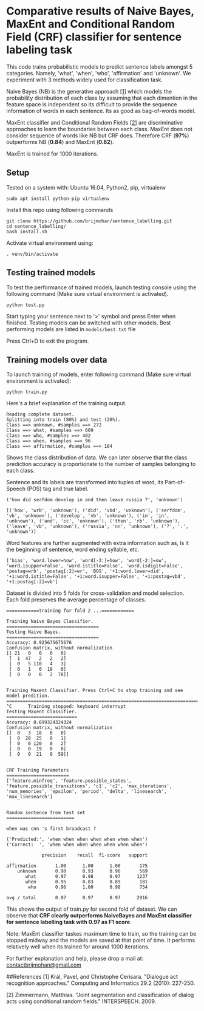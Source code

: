 # Comparative results of Naive Bayes, MaxEnt and Conditional Random Field (CRF) classifier for sentence labeling task 

This code trains probabilistic models to predict sentence labels amongst 5 categories. Namely, 'what', 'when', 'who', 'affirmation' and 'unknown'. We experiment with 3 methods widely used for classification task. 

Naive Bayes (NB) is the generative approach [[1](https://www.google.co.in/url?sa=t&rct=j&q=&esrc=s&source=web&cd=2&ved=0ahUKEwiJquLQwNHRAhVFgI8KHe1ABvEQFggjMAE&url=https%3A%2F%2Fcai.type.sk%2Fcontent%2F2010%2F2%2Fdialogue-act-recognition-approaches%2F1890.pdf&usg=AFQjCNFDOOcJ8mmRmnVMOgU-a-P5UaICkw&sig2=DVldSxPolbpb0ca8w01bAA&bvm=bv.144224172,d.c2I)] which models the probability distribution of each class by assuming that each dimention in the feature space is independent so its difficult to provide the sequence information of words in each sentence. Its as good as bag-of-words model.

MaxEnt classifier and Conditional Random Fields [[2](https://www.researchgate.net/profile/Matthias_Zimmermann5/publication/221489847_Joint_segmentation_and_classification_of_dialog_acts_using_conditional_random_fields/links/5702393908aee995dde91909.pdf)] are discriminative approaches to learn the boundaries between each class. MaxEnt does not consider sequence of words like NB but CRF does. Therefore CRF (**97%**) outperforms NB (**0.84**) and MaxEnt (**0.82**).

MaxEnt is trained for 1000 iterations.
## Setup

Tested on a system with: Ubuntu 16.04, Python2, pip, virtualenv

```
sudo apt install python-pip virtualenv
```

Install this repo using following commands

```
git clone https://github.com/brijmohan/sentence_labelling.git
cd sentence_labelling/
bash install.sh
```

Activate virtual environment using:
```
. venv/bin/activate
```

## Testing trained models

To test the performance of trained models, launch testing console using the following command (Make sure virtual environment is activated). 
```
python test.py
```
Start typing your sentence next to '>' symbol and press Enter when finished. Testing models can be switched with other models. Best performing models are listed in ```models/best.txt``` file

Press Ctrl+D to exit the program.

## Training models over data

To launch training of models, enter following command (Make sure virtual environment is activated):
```
python train.py
```
Here's a brief explanation of the training output.

```
Reading complete dataset.
Splitting into train (80%) and test (20%).
Class ==> unknown, #samples ==> 272
Class ==> what, #samples ==> 609
Class ==> who, #samples ==> 402
Class ==> when, #samples ==> 96
Class ==> affirmation, #samples ==> 104

```
Shows the class distribution of data. We can later observe that the class prediction accuracy is proportionate to the number of samples belonging to each class.

Sentence and its labels are transformed into tuples of word, its Part-of-Speech (POS) tag and true label.
```
('how did serfdom develop in and then leave russia ?', 'unknown')

[('how', 'wrb', 'unknown'), ('did', 'vbd', 'unknown'), ('serfdom', 'vb', 'unknown'), ('develop', 'vb', 'unknown'), ('in', 'in', 'unknown'), ('and', 'cc', 'unknown'), ('then', 'rb', 'unknown'), ('leave', 'vb', 'unknown'), ('russia', 'nn', 'unknown'), ('?', '.', 'unknown')]
```
Word features are further augmented with extra information such as, Is it the beginning of sentence, word ending syllable, etc.
```
['bias', 'word.lower=how', 'word[-3:]=how', 'word[-2:]=ow', 'word.isupper=False', 'word.istitle=False', 'word.isdigit=False', 'postag=wrb', 'postag[:2]=wr', 'BOS', '+1:word.lower=did', '+1:word.istitle=False', '+1:word.isupper=False', '+1:postag=vbd', '+1:postag[:2]=vb']
```

Dataset is divided into 5 folds for cross-validation and model selection. Each fold preserves the average percentage of classes.

```
============training for fold 2 ...============

Training Naive Bayes Classifier.
==================================
Testing Naive Bayes.
==================================
Accuracy: 0.925675675676
Confusion matrix, without normalization
[[ 21   0   0   0   0]
 [  1  47   2   2   2]
 [  0   5 110   4   3]
 [  0   1   0  18   0]
 [  0   0   0   2  78]]


Training Maxent Classifier. Press Ctrl+C to stop training and see model predition.
==================================================================================
^C      Training stopped: keyboard interrupt
Testing Maxent Classifier.
==========================
Accuracy: 0.699324324324
Confusion matrix, without normalization
[[  0   3  18   0   0]
 [  0  28  25   0   1]
 [  0   0 120   0   2]
 [  0   0  19   0   0]
 [  0   0  21   0  59]]


CRF Training Parameters
=======================
['feature.minfreq', 'feature.possible_states', 'feature.possible_transitions', 'c1', 'c2', 'max_iterations', 'num_memories', 'epsilon', 'period', 'delta', 'linesearch', 'max_linesearch']


Random sentence from test set
=========================

when was cnn 's first broadcast ?

('Predicted:', 'when when when when when when when')
('Correct:  ', 'when when when when when when when')

             precision    recall  f1-score   support

affirmation       1.00      1.00      1.00       175
    unknown       0.98      0.93      0.96       569
       what       0.97      0.98      0.97      1237
       when       0.95      0.83      0.89       181
        who       0.96      1.00      0.98       754

avg / total       0.97      0.97      0.97      2916

```
This shows the output of train.py for second fold of dataset. We can observe that **CRF clearly outperforms NaiveBayes and MaxEnt classifier for sentence labelling task with 0.97 as F1 score**.

Note: MaxEnt classifier taskes maximum time to train, so the training can be stopped midway and the models are saved at that point of time. It performs relatively well when its trained for around 1000 iterations.


For further explanation and help, please drop a mail at:
contactbrijmohan@gmail.com

##References
[1] Král, Pavel, and Christophe Cerisara. "Dialogue act recognition approaches." Computing and Informatics 29.2 (2010): 227-250.

[2] Zimmermann, Matthias. "Joint segmentation and classification of dialog acts using conditional random fields." INTERSPEECH. 2009.